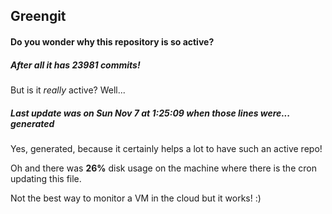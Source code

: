 ## Greengit

#### Do you wonder why this repository is so active?

##### After all it has 23981 commits!

But is it *really* active? Well...

##### Last update was on Sun Nov 7 at 1:25:09 when those lines were... generated

Yes, generated, because it certainly helps a lot to have such an active repo!

Oh and there was **26%** disk usage on the machine
where there is the cron updating this file.

Not the best way to monitor a VM in the cloud but it works! :)
